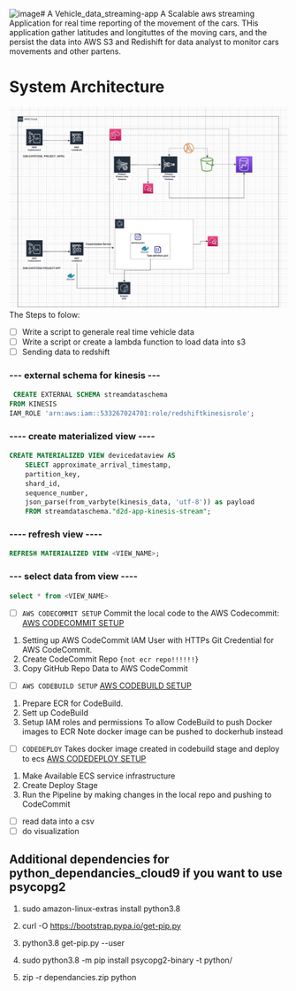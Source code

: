 ![image](https://github.com/user-attachments/assets/0de42d49-b354-45f8-b1b6-d7065a2e44d9)# A Vehicle_data_streaming-app
A Scalable aws streaming Application for real time reporting of the movement of the cars.
THis application gather latitudes and longituttes of the moving cars, and the persist the data into AWS S3 and Redishift for data analyst to monitor cars movements and other partens.

# System Architecture

![](https://github.com/niyotham/vehicle_data_streaming_pipelie/blob/master/docs/CapstoneProject_Diagram%20(1).jpg)
The Steps to folow:
- [ ] Write a script to generale real time vehicle data
- [ ]  Write a script or create a lambda function to load data into s3 
- [ ] Sending data to redshift
 ### --- external schema for kinesis ---
```sql
 CREATE EXTERNAL SCHEMA streamdataschema
FROM KINESIS
IAM_ROLE 'arn:aws:iam::533267024701:role/redshiftkinesisrole';
```
### ---- create materialized view ----
``` sql
CREATE MATERIALIZED VIEW devicedataview AS
    SELECT approximate_arrival_timestamp,
    partition_key,
    shard_id,
    sequence_number,
    json_parse(from_varbyte(kinesis_data, 'utf-8')) as payload    
    FROM streamdataschema."d2d-app-kinesis-stream";
```
	
### ---- refresh view ----
```sql
REFRESH MATERIALIZED VIEW <VIEW_NAME>;
```
### --- select data from view ----
``` sql
select * from <VIEW_NAME>
```
- [ ] `AWS CODECOMMIT SETUP`  Commit the local code to the AWS Codecommit: [AWS CODECOMMIT SETUP](https://github.com/niyotham/vehicle_data_streaming_pipelie/blob/master/docs/AWS%20SERVICES%20COVERED%20BY%20THIS%20PROJECT.docx)
1.  Setting up AWS CodeCommit IAM User with HTTPs Git Credential for AWS CodeCommit.
2.  Create CodeCommit Repo `{not ecr repo!!!!!!}`
3.  Copy GitHub Repo Data to AWS CodeCommit
- [ ] `AWS CODEBUILD SETUP` [AWS CODEBUILD SETUP](https://github.com/niyotham/vehicle_data_streaming_pipelie/blob/master/docs/AWS%20SERVICES%20COVERED%20BY%20THIS%20PROJECT.docx)
1. Prepare ECR for CodeBuild.
2. Sett up CodeBuild
3.  Setup IAM roles and permissions To allow CodeBuild to push Docker images to ECR Note docker image can be pushed to dockerhub instead
- [ ] `CODEDEPLOY` Takes docker image created in codebuild stage and deploy to ecs  [AWS CODEDEPLOY SETUP](https://github.com/niyotham/vehicle_data_streaming_pipelie/blob/master/docs/AWS%20SERVICES%20COVERED%20BY%20THIS%20PROJECT.docx)
1. Make Available ECS service infrastructure
2. Create Deploy Stage
3.  Run the Pipeline by making changes in the local repo and pushing to  CodeCommit
	

- [ ]    read data into a csv
- [ ]    do visualization

## Additional dependencies for python_dependancies_cloud9 if you want to use psycopg2

1. sudo amazon-linux-extras install python3.8

2. curl -O https://bootstrap.pypa.io/get-pip.py

3. python3.8 get-pip.py --user

4. sudo python3.8 -m pip install psycopg2-binary -t python/

5. zip -r dependancies.zip python
